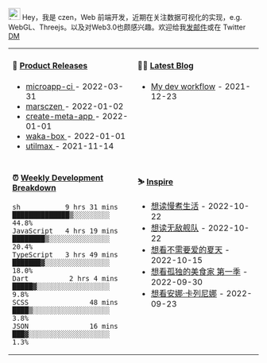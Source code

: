 
<img src="https://github.com/marsczen/marsczen/blob/master/octocat.gif" alt="hey" width="24"> Hey，我是 czen，Web 前端开发，近期在关注数据可视化的实现，e.g. WebGL、Threejs。以及对Web3.0也颇感兴趣。欢迎给我[发邮件](mailto:pealstyle@gmail.com)或在 Twitter [DM](https://twitter.com/ac_czen)

<table width="800px">
<tr>
<td valign="top" width="50%">

#### 🌾 <a href="https://github.com/marsczen/marsczen/blob/master/releases.md" target="_blank">Product Releases</a>

<!-- recent_releases starts -->
* <a href='https://github.com/marsczen/microapp-ci/releases/tag/v0.0.2' target='_blank'>microapp-ci </a> - 2022-03-31
* <a href='https://github.com/marsczen/marsczen/releases/tag/v0.0.1' target='_blank'>marsczen </a> - 2022-01-02
* <a href='https://github.com/marsczen/create-meta-app/releases/tag/v0.0.4' target='_blank'>create-meta-app </a> - 2022-01-01
* <a href='https://github.com/marsczen/waka-box/releases/tag/v3.0.1' target='_blank'>waka-box </a> - 2022-01-01
* <a href='https://github.com/marsczen/utilmax/releases/tag/v1.0.6' target='_blank'>utilmax </a> - 2021-11-14
<!-- recent_releases ends -->

</td>
<td valign="top" width="50%">

#### 🧗‍♂️ <a href="https://github.com/marsczen/blog/issues" target="_blank">Latest Blog</a>

<!-- blog starts -->
* <a href='https://www.github.com/marsczen/blog/issues/1' target='_blank'>My dev workflow</a> - 2021-12-23
<!-- blog ends -->

</td>
</tr>
<tr>
<td valign="top" width="50%">

#### ⏰  <a href="https://gist.github.com/marsczen/0c39a3e7b4a372c6cff4a8714271308c" target="_blank">Weekly Development Breakdown</a>

<!-- code_time starts -->

```text
sh           9 hrs 31 mins  ██████████████▒░░░░░░░░░  44.8%
JavaScript   4 hrs 19 mins  ████████▒░░░░░░░░░░░░░░░  20.4%
TypeScript   3 hrs 49 mins  ███████▓░░░░░░░░░░░░░░░░  18.0%
Dart          2 hrs 4 mins  █████▓░░░░░░░░░░░░░░░░░░   9.8%
SCSS               48 mins  ████▒░░░░░░░░░░░░░░░░░░░   3.8%
JSON               16 mins  ███▓░░░░░░░░░░░░░░░░░░░░   1.3%
```

<!-- code_time ends -->

</td>
<td valign="top" width="50%">

#### ⛷️ <a href="https://www.douban.com/people/yushangyuzui/" target="_blank">Inspire</a>

<!-- douban starts -->
* <a href='https://book.douban.com/subject/27093935/' target='_blank'>想读慢煮生活</a> - 2022-10-22
* <a href='https://book.douban.com/subject/27172829/' target='_blank'>想读无敌舰队</a> - 2022-10-22
* <a href='http://movie.douban.com/subject/1759770/' target='_blank'>想看不需要爱的夏天</a> - 2022-10-15
* <a href='http://movie.douban.com/subject/7065168/' target='_blank'>想看孤独的美食家 第一季</a> - 2022-09-30
* <a href='http://movie.douban.com/subject/6110546/' target='_blank'>想看安娜·卡列尼娜</a> - 2022-09-23
<!-- douban ends -->

</td>
  </tr>
  </table>
